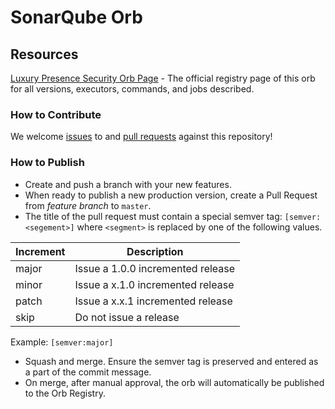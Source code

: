 # SonarQube Orb
## Resources

[Luxury Presence Security Orb Page](https://circleci.com/orbs/registry/orb/luxurypresence/security-orb) - The official registry page of this orb for all versions, executors, commands, and jobs described.

### How to Contribute

We welcome [issues](https://github.com/luxurypresence/security-orb/issues) to and [pull requests](https://github.com/luxurypresence/security-orb/pulls) against this repository!

### How to Publish
* Create and push a branch with your new features.
* When ready to publish a new production version, create a Pull Request from _feature branch_ to `master`.
* The title of the pull request must contain a special semver tag: `[semver:<segement>]` where `<segment>` is replaced by one of the following values.

| Increment | Description|
| ----------| -----------|
| major     | Issue a 1.0.0 incremented release|
| minor     | Issue a x.1.0 incremented release|
| patch     | Issue a x.x.1 incremented release|
| skip      | Do not issue a release|

Example: `[semver:major]`

* Squash and merge. Ensure the semver tag is preserved and entered as a part of the commit message.
* On merge, after manual approval, the orb will automatically be published to the Orb Registry.
